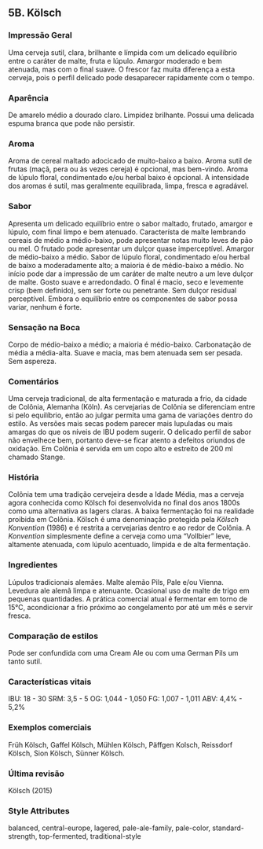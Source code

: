 ## 5B. Kölsch

### Impressão Geral

Uma cerveja sutil, clara, brilhante e límpida com um delicado equilíbrio entre o caráter de malte, fruta e lúpulo. Amargor moderado e bem atenuada, mas com o final suave. O frescor faz muita diferença a esta cerveja, pois o perfil delicado pode desaparecer rapidamente com o tempo.

### Aparência

De amarelo médio a dourado claro. Limpidez brilhante. Possui uma delicada espuma branca que pode não persistir.

### Aroma

Aroma de cereal maltado adocicado de muito-baixo a baixo. Aroma sutil de frutas (maçã, pera ou às vezes cereja) é opcional, mas bem-vindo. Aroma de lúpulo floral, condimentado e/ou herbal baixo é opcional. A intensidade dos aromas é sutil, mas geralmente equilibrada, limpa, fresca e agradável.

### Sabor

Apresenta um delicado equilíbrio entre o sabor maltado, frutado, amargor e lúpulo, com final limpo e bem atenuado. Característa de malte lembrando cereais de médio a médio-baixo, pode apresentar notas muito leves de pão ou mel. O frutado pode apresentar um dulçor quase imperceptível. Amargor de médio-baixo a médio. Sabor de lúpulo floral, condimentado e/ou herbal de baixo a moderadamente alto; a maioria é de médio-baixo a médio. No início pode dar a impressão de um caráter de malte neutro a um leve dulçor de malte. Gosto suave e arredondado. O final é macio, seco e levemente crisp (bem definido), sem ser forte ou penetrante. Sem dulçor residual perceptível. Embora o equilíbrio entre os componentes de sabor possa variar, nenhum é forte.

### Sensação na Boca

Corpo de médio-baixo a médio; a maioria é médio-baixo. Carbonatação de média a média-alta. Suave e macia, mas bem atenuada sem ser pesada. Sem aspereza.

### Comentários

Uma cerveja tradicional, de alta fermentação e maturada a frio, da cidade de Colônia, Alemanha (Köln). As cervejarias de Colônia se diferenciam entre si pelo equilíbrio, então ao julgar permita uma gama de variações dentro do estilo. As versões mais secas podem parecer mais lupuladas ou mais amargas do que os níveis de IBU podem sugerir. O delicado perfil de sabor não envelhece bem, portanto deve-se ficar atento a defeitos oriundos de oxidação. Em Colônia é servida em um copo alto e estreito de 200 ml chamado Stange.

### História

Colônia tem uma tradição cervejeira desde a Idade Média, mas a cerveja agora conhecida como Kölsch foi desenvolvida no final dos anos 1800s como uma alternativa as lagers claras. A baixa fermentação foi na realidade proibida em Colônia. Kölsch é uma denominação protegida pela _Kölsch Konvention_ (1986) e é restrita a cervejarias dentro e ao redor de Colônia. A _Konvention_ simplesmente define a cerveja como uma “Vollbier” leve, altamente atenuada, com lúpulo acentuado, límpida e de alta fermentação.

### Ingredientes

Lúpulos tradicionais alemães. Malte alemão Pils, Pale e/ou Vienna. Levedura ale alemã limpa e atenuante. Ocasional uso de malte de trigo em pequenas quantidades. A prática comercial atual é fermentar em torno de 15°C, acondicionar a frio próximo ao congelamento por até um mês e servir fresca.

### Comparação de estilos

Pode ser confundida com uma Cream Ale ou com uma German Pils um tanto sutil.

### Características vitais

IBU: 18 - 30
SRM: 3,5 - 5
OG: 1,044 - 1,050
FG: 1,007 - 1,011
ABV: 4,4% - 5,2%

### Exemplos comerciais

Früh Kölsch, Gaffel Kölsch, Mühlen Kölsch, Päffgen Kolsch, Reissdorf Kölsch, Sion Kölsch, Sünner Kölsch.

### Última revisão

Kölsch (2015)

### Style Attributes

balanced, central-europe, lagered, pale-ale-family, pale-color, standard-strength, top-fermented, traditional-style

